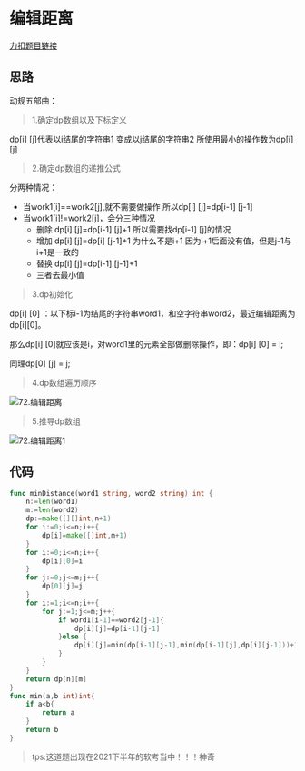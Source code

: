 # 编辑距离

[力扣题目链接](https://leetcode-cn.com/problems/edit-distance/)

## 思路

 动规五部曲：

> 1.确定dp数组以及下标定义

dp[i] [j]代表以i结尾的字符串1 变成以j结尾的字符串2 所使用最小的操作数为dp[i] [j]

> 2.确定dp数组的递推公式

分两种情况：

* 当work1[i]==work2[j],就不需要做操作 所以dp[i] [j]=dp[i-1] [j-1]
* 当work1[i]!=work2[j]，会分三种情况
  * 删除 dp[i] [j]=dp[i-1] [j]+1 所以需要找dp[i-1] [j]的情况
  * 增加 dp[i] [j]=dp[i] [j-1]+1 为什么不是i+1 因为i+1后面没有值，但是j-1与i+1是一致的
  * 替换 dp[i] [j]=dp[i-1] [j-1]+1
  * 三者去最小值

> 3.dp初始化

dp[i] [0] ：以下标i-1为结尾的字符串word1，和空字符串word2，最近编辑距离为dp[i][0]。

那么dp[i] [0]就应该是i，对word1里的元素全部做删除操作，即：dp[i] [0] = i;

同理dp[0] [j] = j;

> 4.dp数组遍历顺序

![72.编辑距离](https://img-blog.csdnimg.cn/20210114162113131.jpg)

> 5.推导dp数组

![72.编辑距离1](https://img-blog.csdnimg.cn/20210114162132300.jpg)

## 代码

```go
func minDistance(word1 string, word2 string) int {
    n:=len(word1)
    m:=len(word2)
    dp:=make([][]int,n+1)
    for i:=0;i<=n;i++{
        dp[i]=make([]int,m+1)
    }
    for i:=0;i<=n;i++{
        dp[i][0]=i
    }
    for j:=0;j<=m;j++{
        dp[0][j]=j
    }
    for i:=1;i<=n;i++{
        for j:=1;j<=m;j++{
            if word1[i-1]==word2[j-1]{
                dp[i][j]=dp[i-1][j-1]
            }else {
                dp[i][j]=min(dp[i-1][j-1],min(dp[i-1][j],dp[i][j-1]))+1
            }
        }
    }
    return dp[n][m]
}
func min(a,b int)int{
    if a<b{
        return a
    }
    return b
}
```

> tps:这道题出现在2021下半年的软考当中！！！神奇
